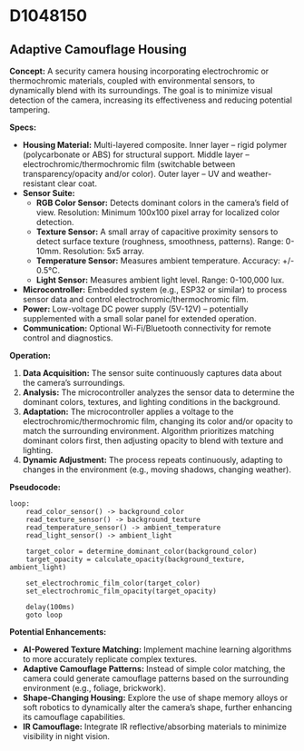 # D1048150

## Adaptive Camouflage Housing

**Concept:** A security camera housing incorporating electrochromic or thermochromic materials, coupled with environmental sensors, to dynamically blend with its surroundings. The goal is to minimize visual detection of the camera, increasing its effectiveness and reducing potential tampering.

**Specs:**

*   **Housing Material:** Multi-layered composite. Inner layer – rigid polymer (polycarbonate or ABS) for structural support. Middle layer – electrochromic/thermochromic film (switchable between transparency/opacity and/or color). Outer layer – UV and weather-resistant clear coat.
*   **Sensor Suite:**
    *   **RGB Color Sensor:** Detects dominant colors in the camera’s field of view. Resolution: Minimum 100x100 pixel array for localized color detection.
    *   **Texture Sensor:** A small array of capacitive proximity sensors to detect surface texture (roughness, smoothness, patterns). Range: 0-10mm. Resolution: 5x5 array.
    *   **Temperature Sensor:** Measures ambient temperature. Accuracy: +/- 0.5°C.
    *   **Light Sensor:** Measures ambient light level. Range: 0-100,000 lux.
*   **Microcontroller:** Embedded system (e.g., ESP32 or similar) to process sensor data and control electrochromic/thermochromic film.
*   **Power:** Low-voltage DC power supply (5V-12V) – potentially supplemented with a small solar panel for extended operation.
*   **Communication:** Optional Wi-Fi/Bluetooth connectivity for remote control and diagnostics.

**Operation:**

1.  **Data Acquisition:** The sensor suite continuously captures data about the camera’s surroundings.
2.  **Analysis:** The microcontroller analyzes the sensor data to determine the dominant colors, textures, and lighting conditions in the background.
3.  **Adaptation:** The microcontroller applies a voltage to the electrochromic/thermochromic film, changing its color and/or opacity to match the surrounding environment.  Algorithm prioritizes matching dominant colors first, then adjusting opacity to blend with texture and lighting.
4.  **Dynamic Adjustment:** The process repeats continuously, adapting to changes in the environment (e.g., moving shadows, changing weather).

**Pseudocode:**

```
loop:
    read_color_sensor() -> background_color
    read_texture_sensor() -> background_texture
    read_temperature_sensor() -> ambient_temperature
    read_light_sensor() -> ambient_light

    target_color = determine_dominant_color(background_color)
    target_opacity = calculate_opacity(background_texture, ambient_light)

    set_electrochromic_film_color(target_color)
    set_electrochromic_film_opacity(target_opacity)

    delay(100ms)
    goto loop
```

**Potential Enhancements:**

*   **AI-Powered Texture Matching:** Implement machine learning algorithms to more accurately replicate complex textures.
*   **Adaptive Camouflage Patterns:**  Instead of simple color matching, the camera could generate camouflage patterns based on the surrounding environment (e.g., foliage, brickwork).
*   **Shape-Changing Housing:** Explore the use of shape memory alloys or soft robotics to dynamically alter the camera’s shape, further enhancing its camouflage capabilities.
*   **IR Camouflage:** Integrate IR reflective/absorbing materials to minimize visibility in night vision.